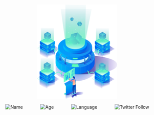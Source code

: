 <!--
**amorist/amorist** is a ✨ _special_ ✨ repository because its `README.md` (this file) appears on your GitHub profile.
![Amor](https://avatars0.githubusercontent.com/u/14037268?s=460&u=141e9e5c5e86a2cf652ca9a3b0271f06ea0e4488&v=4)
-->

<p align="center">
  <img width="250" src="https://github.com/amorist/amorist/raw/master/image/S5.png">
</p>

<!--
**ari-hacks/ari-hacks** is a ✨ _special_ ✨ repository because its `README.md` (this file) appears on your GitHub profile.

Here are some ideas to get you started:

- 🔭 I’m currently working on ...
- 🌱 I’m currently learning ...
- 👯 I’m looking to collaborate on ...
- 🤔 I’m looking for help with ...
- 💬 Ask me about ...
- 📫 How to reach me: ...
- 😄 Pronouns: ...
- ⚡ Fun fact: ...
-->

<div style="display: flex; justify-content: space-around; width: 100%;">
    <img alt="Name" style="display: inline;" src="https://img.shields.io/badge/name-amor-brightgreen">
    <img alt="Age" style="display: inline;" src="https://img.shields.io/badge/age-26-orange">
    <img alt="Language" style="display: inline;" src="https://img.shields.io/badge/language-golang|nodejs|python-blue">
    <img alt="Twitter Follow" style="display: inline;" src="https://img.shields.io/twitter/follow/amor90s?style=social">
</div>